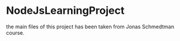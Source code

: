 ﻿# NodeJsLearningProject
the main files of this project has been taken from Jonas Schmedtman course.
